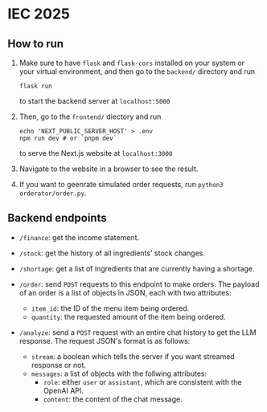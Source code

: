 # IEC 2025

## How to run

1.  Make sure to have `flask` and `flask-cors` installed
    on your system or your virtual environment,
    and then go to the `backend/` directory and run
    ```
    flask run
    ```
    to start the backend server at `localhost:5000`

2.  Then, go to the `frontend/` diectory and run
    ```
    echo 'NEXT_PUBLIC_SERVER_HOST' > .env
    npm run dev # or `pnpm dev`
    ```
    to serve the Next.js website at `localhost:3000`

3.  Navigate to the website in a browser to see the result.

4.  If you want to geenrate simulated order requests,
    run `python3 orderator/order.py`.

## Backend endpoints

*   `/finance`: get the income statement.

*   `/stock`: get the history of all ingredients' stock changes.

*   `/shortage`: get a list of ingredients that are currently having a shortage.

*   `/order`: send `POST` requests to this endpoint to make orders.
    The payload of an order is a list of objects in JSON,
    each with two attributes:
    *   `item_id`: the ID of the menu item being ordered.
    *   `quantity`: the requested amount of the item being ordered.

*   `/analyze`: send a `POST` request with an entire chat history to get the LLM response.
    The request JSON's format is as follows:
    *   `stream`: a boolean which tells the server if you want streamed response or not.
    *   `messages`: a list of objects with the follwing attributes:
        *   `role`: either `user` or `assistant`, which are consistent with the OpenAI API.
        *   `content`: the content of the chat message.

